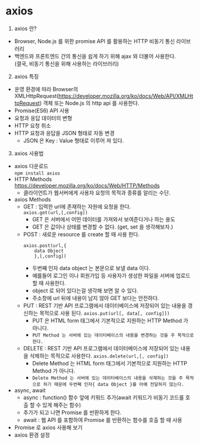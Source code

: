 <h1>axios</h1>

1. axios 란?

-   Browser, Node.js 를 위한 promise API 를 활용하는 HTTP 비동기 통신 라이브러리
-   백엔드와 프론트엔드 간의 통신을 쉽게 하기 위해 ajax 와 더불어 사용한다.  
    (결국, 비동기 통신을 위해 사용하는 라이브러리)

2. axios 특징

-   운영 환경에 따라 Browser의 XMLHttpRequest(https://developer.mozilla.org/ko/docs/Web/API/XMLHttpRequest) 객체 또는 Node.js 의 http api 를 사용한다.
-   Promise(ES6) API 사용
-   요청과 응답 데이터의 변형
-   HTTP 요청 취소
-   HTTP 요청과 응답을 JSON 형태로 자동 변경
    -   JSON 은 Key : Value 형태로 이루어 져 있다.

3. axios 사용법

-   axios 다운로드  
    `npm install axios`
-   HTTP Methods  
    https://developer.mozilla.org/ko/docs/Web/HTTP/Methods
    -   클라이언트가 웹서버에게 사용자 요청의 목적과 종류를 알리는 수단.
-   axios Methods
    -   GET : 입력한 url에 존재하는 자원에 요청을 한다.  
        `axios.get(url,[,config])`
        -   GET 은 서버에서 어떤 데이터를 가져와서 보여준다거나 하는 용도
        -   GET 은 값이나 상태를 변경할 수 없다. (get, set 을 생각해보자.)
    -   POST : 새로운 resource 를 create 할 때 사용 한다.
        ```
        axios.post(url,{
            data Object
            },[,config])
        ```
        -   두번째 인자 data object 는 본문으로 보낼 data 이다.
        -   예를들어 로그인 이나 회원가입 등 사용자가 생성한 파일을 서버에 업로드 할 때 사용한다.
        -   object 로 되어 있다는걸 생각해 보면 알 수 있다.
        -   주소창에 url 뒤에 내용이 남지 않아 GET 보다는 안전하다.
    -   PUT : REST 기반 API 프로그램에서 데이터베이스에 저장되어 있는 내용을 갱신하는 목적으로 사용 된다.
        `axios.put(url[, data[, config]])`
        -   PUT 은 HTML form 태그에서 기본적으로 지원하는 HTTP Method 가 아니다.
        -   `PUT Method 는 서버에 있는 데이터베이스의 내용을 변경하는 것을 주 목적으로 한다.`
    -   DELETE : REST 기반 API 프로그램에서 데이터베이스에 저장되어 있는 내용을 삭제하는 목적으로 사용한다.
        `axios.delete(url,[, config])`
        -   Delete Method 는 HTML form 태그에서 기본적으로 지원하는 HTTP Method 가 아니다.
        -   `Delete Method 는 서버에 있는 데이터베이스의 내용을 삭제하는 것을 주 목적으로 하기 때문에 두번째 인자{ data Object }를 아예 전달하지 않는다.`
-   async, await
    -   async : function() 함수 앞에 키워드 추가(await 키워드가 비동기 코드를 호출 할 수 있게 해주는 함수)
    -   추가가 되고 나면 Promise 를 반환하게 한다.
    -   await : 웹 API 를 포함하여 Promise 를 반환하는 함수를 호출 할 때 사용
-   Promise 로 axios 사용해 보기
-   axios 환경 설정
